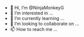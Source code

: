 - 👋 Hi, I’m @NinjaMonkeyG
- 👀 I’m interested in ...
- 🌱 I’m currently learning ...
- 💞️ I’m looking to collaborate on ...
- 📫 How to reach me ...

<!---
NinjaMonkeyG/NinjaMonkeyG is a ✨ special ✨ repository because its `README.md` (this file) appears on your GitHub profile.
You can click the Preview link to take a look at your changes.
--->
